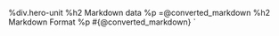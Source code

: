 %div.hero-unit
  %h2 Markdown data
  %p
    =@converted_markdown
  %h2 Markdown Format
  %p
#{@converted_markdown}
                                                     `